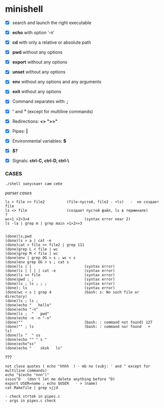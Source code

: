 # minishell

- [X] search and launch the right executable
- [X] **echo** with option ’-n’
- [X] **cd** with only a relative or absolute path
- [X] **pwd** without any options
- [X] **export** without any options
- [X] **unset** without any options
- [X] **env** without any options and any arguments
- [X] **exit** without any options
- [X] Command separates with: **;**
- [X] **'** and **"** (except for multiline commands)
- [X] Redirections: **<> ">>"**
- [X] Pipes: **|**
- [X] Environmental variables: **$**
- [X] **$?**
- [X] Signals: **ctrl-C, ctrl-D, ctrl-\\**


### CASES

```
./shell запускает сам себя
```

*parser cases*
```
ls > file >> file2			(file-пустой, file2 - +ls)   -  не создает file
ls <> file					(создает пустой файл, ls в терминале)
?
wc<1 >2>3>4							(syntax error near 2)
ls -la | grep m | grep main >1>2>>3


(done)ls;pwd
(done)ls > a | cat -e
(done)cat < file >> file2 | grep 111
(done)grep L < file | wc
(done)grep M < file | wc
(done)env | grep OG > s ; wc < s
(done)env grep OG > s ; cat s
(done)ls | |						(syntax error)
(done)ls | | | | cat -e				(syntax error)
(done)ls >< file					(syntax error)
(done)pwd ; ;						(syntax error)
(done)ls ; ls ; ; ;					(syntax error)
(done); ls							(syntax error)
(done)wc < s | grep 4				(bash: s: No such file or directory)
(done)ls ; ls ;
(done)echo "   hello"
(done)echo "-n"
(done)ls ;  "   pwd"
(done)echo -n -n "-n"
(done)""							(bash: : command not found) 127
(done)"" ; ls						(bash: : command nor found   +   ls)
(done)ls "  " ss
(done)echo "" " s "
(done)echo"ss"
(done)echo "    sksk   ls"

```

???
```
not close quotes ( echo "hhhh  ) - mb no (subj: ' and " except for multiline commands)
echo "$(echo "nnn")"
sssss^D   (don't let me delete anything before ^D)
export USER=name ; echo $USER   - > (name)
cat Makefile | grep sjjd
```


```
- check strtok in pipes.c
- args in pipes.c check
```